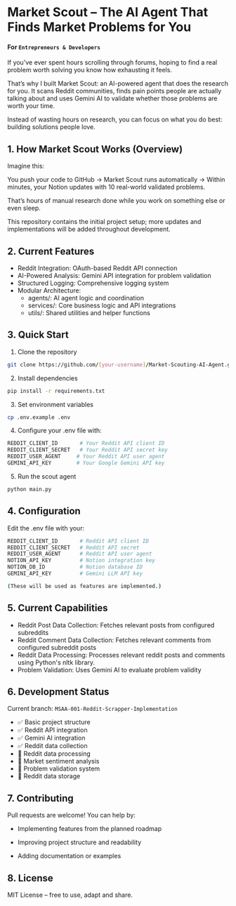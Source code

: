 # Market Scout – The AI Agent That Finds Market Problems for You
#### For `Entrepreneurs & Developers` </br>

If you’ve ever spent hours scrolling through forums, hoping to find a real problem worth solving you know how exhausting it feels.

That’s why I built Market Scout: an AI-powered agent that does the research for you. It scans Reddit communities, finds pain points people are actually talking about and uses Gemini AI to validate whether those problems are worth your time.

Instead of wasting hours on research, you can focus on what you do best: building solutions people love.



## 1. How Market Scout Works (Overview)

Imagine this:</br>

You push your code to GitHub → Market Scout runs automatically → Within minutes, your Notion updates with 10 real-world validated problems.</br>

That’s hours of manual research done while you work on something else or even sleep.</br>

This repository contains the initial project setup; more updates and implementations will be added throughout development.

## 2. Current Features

- Reddit Integration: OAuth-based Reddit API connection
- AI-Powered Analysis: Gemini API integration for problem validation
- Structured Logging: Comprehensive logging system
- Modular Architecture: 
  - agents/: AI agent logic and coordination
  - services/: Core business logic and API integrations
  - utils/: Shared utilities and helper functions

## 3. Quick Start

1. Clone the repository
```bash
git clone https://github.com/[your-username]/Market-Scouting-AI-Agent.git
```

2. Install dependencies
```bash
pip install -r requirements.txt
```

3. Set environment variables
```bash
cp .env.example .env
```

4. Configure your .env file with:
```bash
REDDIT_CLIENT_ID       # Your Reddit API client ID
REDDIT_CLIENT_SECRET   # Your Reddit API secret key
REDDIT_USER_AGENT     # Your Reddit API user agent
GEMINI_API_KEY        # Your Google Gemini API key
```

5. Run the scout agent
```bash
python main.py
```

## 4. Configuration

Edit the .env file with your:
```bash
REDDIT_CLIENT_ID       # Reddit API client ID
REDDIT_CLIENT_SECRET   # Reddit API secret
REDDIT_USER_AGENT      # Reddit API user agent
NOTION_API_KEY         # Notion integration key
NOTION_DB_ID           # Notion database ID
GEMINI_API_KEY         # Gemini LLM API key

(These will be used as features are implemented.)
```

## 5. Current Capabilities

- Reddit Post Data Collection: Fetches relevant posts from configured subreddits
- Reddit Comment Data Collection: Fetches relevant comments from configured subreddit posts
- Reddit Data Processing: Processes relevant reddit posts and comments using Python's nltk library.
- Problem Validation: Uses Gemini AI to evaluate problem validity

## 6. Development Status

Current branch: `MSAA-001-Reddit-Scrapper-Implementation`
- ✅ Basic project structure
- ✅ Reddit API integration
- ✅ Gemini AI integration
- ✅ Reddit data collection
- 🔄 Reddit data processing
- 📝 Market sentiment analysis
- 📝 Problem validation system
- 📝 Reddit data storage 

## 7. Contributing

Pull requests are welcome! You can help by:

- Implementing features from the planned roadmap

- Improving project structure and readability

- Adding documentation or examples

## 8. License

MIT License – free to use, adapt and share.
